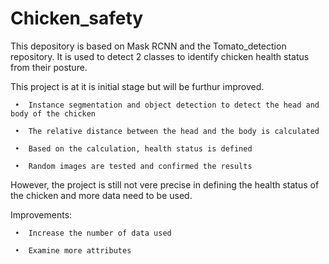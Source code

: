# Chicken_safety
This depository is based on Mask RCNN and the Tomato_detection repository. It is used to detect 2 classes to identify chicken health status from their posture.


This project is at it is initial stage but will be furthur improved.

     •	Instance segmentation and object detection to detect the head and body of the chicken

     •	The relative distance between the head and the body is calculated

     •	Based on the calculation, health status is defined

     •	Random images are tested and confirmed the results


However, the project is still not vere precise in defining the health status of the chicken and more data need to be used. 



Improvements:

     •	Increase the number of data used 

     •	Examine more attributes 



